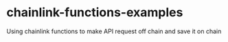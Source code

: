 # chainlink-functions-examples
Using chainlink functions to make API request off chain and save it on chain
